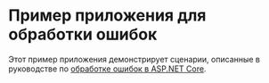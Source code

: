 # <a name="error-handling-sample-application"></a>Пример приложения для обработки ошибок

Этот пример приложения демонстрирует сценарии, описанные в руководстве по [обработке ошибок в ASP.NET Core](https://docs.microsoft.com/aspnet/core/fundamentals/error-handling).
